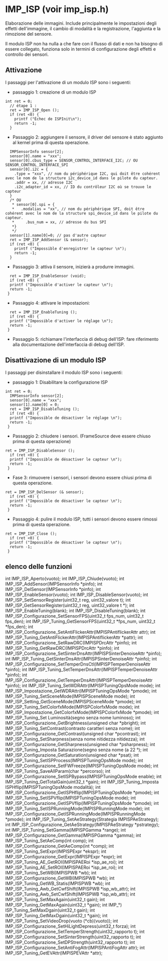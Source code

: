 # IMP_ISP (voir imp_isp.h)
Elaborazione delle immagini. Include principalmente le impostazioni degli effetti dell'immagine, il cambio di modalità e la registrazione, l'aggiunta e la rimozione del sensore.

Il modulo ISP non ha nulla a che fare con il flusso di dati e non ha bisogno di essere collegato, funziona solo in termini di configurazione degli effetti e controllo dei sensori.

## Attivazione

I passaggi per l'attivazione di un modulo ISP sono i seguenti:
* passaggio 1: creazione di un modulo ISP

```
int ret = 0;
  // étape 1 : 
  ret = IMP_ISP_Open (); 
  if (ret <0) {
    printf ("Échec de ISPInit\n");
    return -1;
  }
```
* Passaggio 2: aggiungere il sensore, il driver del sensore è stato aggiunto al kernel prima di questa operazione.



```
  IMPSensorInfo sensor[2];
  sensor[0].name = "xxx";
  sensor[0].cbus_type = SENSOR_CONTROL_INTERFACE_I2C; // OU SENSOR_CONTROL_INTERFACE_SPI
  sensor[0].i2c = {
    .type = "xxx", // nom du périphérique I2C, qui doit être cohérent avec le nom de la structure i2c_device_id dans le pilote du capteur.
    .addr = xx, // adresse I2C
    .i2c_adapter_id = xx, // ID du contrôleur I2C où se trouve le capteur
  }
  /* OU
   * sensor[0].spi = {
   *   .modalias = "xx", // nom du périphérique SPI, doit être cohérent avec le nom de la structure spi_device_id dans le pilote du capteur.
   *     .bus_num = xx, // adresse du bus SPI
   *}
   */
  sensor[1].name[0]=0; // pas d'autre capteur
  ret = IMP_ISP_AddSensor (& sensor); 
  if (ret <0) {
    printf ("Impossible d'enregistrer le capteur \n");
    return -1;
  }
```
* Passaggio 3: attiva il sensore, inizierà a produrre immagini.



```
  ret = IMP_ISP_EnableSensor (void);
  if (ret <0) {
  printf ("Impossible d'activer le capteur \n");
  return -1;
 }
```
* Passaggio 4: attivare le impostazioni:



```
  ret = IMP_ISP_EnableTuning (); 
  if (ret <0) {
  printf ("Impossible d'activer le réglage \n");
  return -1;
 }
```
* Passaggio 5: richiamare l'interfaccia di debug dell'ISP: fare riferimento alla documentazione dell'interfaccia di debug dell'ISP.




## Disattivazione di un modulo ISP

I passaggi per disinstallare il modulo ISP sono i seguenti:
* passaggio 1: Disabilitare la configurazione ISP

```
int ret = 0;
  IMPSensorInfo sensor[2];
  sensor[0].name = "xxx";
  sensor[1].name[0] = 0;
  ret = IMP_ISP_DisableTuning ();
  if (ret <0) {
  printf ("Impossible de désactiver le réglage \n");
  return -1;
 }
```
* Passaggio 2: chiudere i sensori. (FrameSource deve essere chiuso prima di questa operazione)



```
ret = IMP_ISP_DisableSensor (); 
  if (ret <0) {
  printf ("Impossible de désactiver le capteur \n");
  return -1;
 }
```

* Fase 3: rimuovere i sensori, i sensori devono essere chiusi prima di questa operazione.



```
ret = IMP_ISP_DelSensor (& sensor); 
  if (ret <0) {
  printf ("Impossible de désactiver le capteur \n");
  return -1;
 }
```
* Passaggio 4: pulire il modulo ISP, tutti i sensori devono essere rimossi prima di questa operazione.



```
ret = IMP_ISP_Close ();
  if (ret <0) {
  printf ("Impossible de désactiver le capteur \n");
  return -1;
 }
```



## elenco delle funzioni

int IMP_ISP_Aperto(vuoto);
int IMP_ISP_Chiude(vuoto);
int IMP_ISP_AddSensor(IMPSensorInfo *pinfo);
int IMP_ISP_DelSensor(IMPSensorInfo *pinfo);
int IMP_ISP_EnableSensor(vuoto);
int IMP_ISP_DisableSensor(vuoto);
int IMP_ISP_SetSensorRegister(uint32_t reg, uint32_valore t);
int IMP_ISP_GetSensorRegister(uint32_t reg, uint32_valore t *);
int IMP_ISP_EnableTuning(blank);
int IMP_ISP_DisableTuning(blank);
int IMP_ISP_Configurazione_SetSensorFPS(uint32_t fps_num, uint32_t fps_den);
int IMP_ISP_Tuning_GetSensorFPS(uint32_t *fps_num, uint32_t *fps_den);
int IMP_ISP_Configurazione_SetAntiFlickerAttr(IMPISPAntiflickerAttr attr);
int IMP_ISP_Tuning_GetAntiFlickerAttr(IMPISPAntiflickerAttr *pattr);
int IMP_ISP_Configurazione_SetRawDRC(IMPISPDrcAttr *pinfo);
int IMP_ISP_Tuning_GetRawDRC(IMPISPDrcAttr *pinfo);
int IMP_ISP_Configurazione_SetSinterDnsAttr(IMPISPSinterDenoiseAttr *pinfo);
int IMP_ISP_Tuning_GetSinterDnsAttr(IMPISPSinterDenoiseAttr *pinfo);
int IMP_ISP_Configurazione_SetTemperDnsCtl(IMPISPTemperDenoiseAttr *pinfo);
int IMP_ISP_Tuning_SetTemperDnsAttr(IMPISPTemperDenoiseAttr *pinfo);
int IMP_ISP_Configurazione_GetTemperDnsAttr(IMPISPTemperDenoiseAttr *pinfo);
int IMP_ISP_Tuning_SetWDRAttr(IMPISPTuningOpsMode mode);
int IMP_ISP_Impostazione_GetWDRAttr(IMPISPTuningOpsMode *pmode);
int IMP_ISP_Tuning_SetSceneMode(IMPISPSceneMode mode);
int IMP_ISP_Setting_GetSceneMode(IMPISPSceneMode *pmode);
int IMP_ISP_Tuning_SetColorfxMode(IMPISPColorfxMode mode);
int IMP_ISP_Impostazione_GetColorfxMode(IMPISPColorfxMode *pmode);
int IMP_ISP_Tuning_Set Luminosità(segno senza nome luminoso);
int IMP_ISP_Configurazione_GetBrightness(unsigned char *pbright);
int IMP_ISP_Tuning_SetContrast(contrasto caratteri senza nome);
int IMP_ISP_Configurazione_GetContrast(unsigned char *pcontrast);
int IMP_ISP_Tuning_SetSharpness(senza nome nitidezza nitidezza);
int IMP_ISP_Configurazione_GetSharpness(unsigned char *psharpness);
int IMP_ISP_Tuning_Imposta Saturazione(segno senza nome (a 22 °);
int IMP_ISP_Configurazione_GetSaturation(unsigned char *psat);
int IMP_ISP_Tuning_SetISPProcess(IMPISPTuningOpsMode mode);
int IMP_ISP_Configurazione_SetFWFreeze(IMPISPTuningOpsMode mode);
int IMP_ISP_Tuning_SaveAllParam(char *percorso);
int IMP_ISP_Configurazione_SetISPBypass(IMPISPTuningOpsMode enable);
int IMP_ISP_Tuning_GetTotalGain(uint32_t *gain);
int IMP_ISP_Tuning_Imposta ISPHflip(IMPISPTuningOpsMode modalità);
int IMP_ISP_Configurazione_GetISPHflip(IMPISPTuningOpsMode *pmode);
int IMP_ISP_Tuning_SetISPVflip(IMPISPTuningOpsMode mode);
int IMP_ISP_Configurazione_GetISPVflip(IMPISPTuningOpsMode *pmode);
int IMP_ISP_Tuning_SetISPRunningMode(IMPISPRunningMode mode);
int IMP_ISP_Configurazione_GetISPRunningMode(IMPISPRunningMode *pmode);
int IMP_ISP_Tuning_SetAeStrategy(Strategia IMPISPAeStrategy);
int IMP_ISP_Configurazione_GetAeStrategy(IMPISPAeStrategy *pstrategy);
int IMP_ISP_Tuning_SetGamma(IMPISPGamma *range);
int IMP_ISP_Configurazione_GetGamma(IMPISPGamma *gamma);
int IMP_ISP_Tuning_SetAeComp(int comp);
int IMP_ISP_Configurazione_GetAeComp(int *comp);
int IMP_ISP_Tuning_SetExpr(IMPISPExpr *ekspr);
int IMP_ISP_Configurazione_GetExpr(IMPISPExpr *expr);
int IMP_ISP_Tuning_AE_GetROI(IMPISPAERoi *isp_ae_roi);
int IMP_ISP_Tuning_AE_SetROI(IMPISPAERoi *isp_ae_roi);
int IMP_ISP_Tuning_SetWB(IMPISPWB *wb);
int IMP_ISP_Configurazione_GetWB(IMPISPWB *wb);
int IMP_ISP_Tuning_GetWB_Statis(IMPISPWB *wb);
int IMP_ISP_Tuning_Awb_GetCwfShift(IMPISPWB *isp_wb_attr);
int IMP_ISP_Tuning_Awb_SetCwfShift(IMPISPWB *isp_wb_attr);
int IMP_ISP_Tuning_SetMaxAgain(uint32_t gain);
int IMP_ISP_Tuning_GetMaxAgain(uint32_t *gain);
int IMP_°) ISP_Tuning_SetMaxDgain(uint32_t gain);
int IMP_ISP_Tuning_GetMaxDgain(uint32_t *gain);
int IMP_ISP_Tuning_SetVideoDrop(vuoto (*cb)(vuoto));
int IMP_ISP_Configurazione_SetHiLightDepress(uint32_t forza);
int IMP_ISP_Configurazione_SetTemperStrength(uint32_rapporto t);
int IMP_ISP_Configurazione_SetSinterStrength(uint32_rapporto t);
int IMP_ISP_Configurazione_SetDPStrength(uint32_rapporto t);
int IMP_ISP_Configurazione_SetAntiFogAttr(IMPISPAntiFogAttr attr);
int IMP_ISP_Tuning_GetEVAttr(IMPISPEVAttr *attr);



